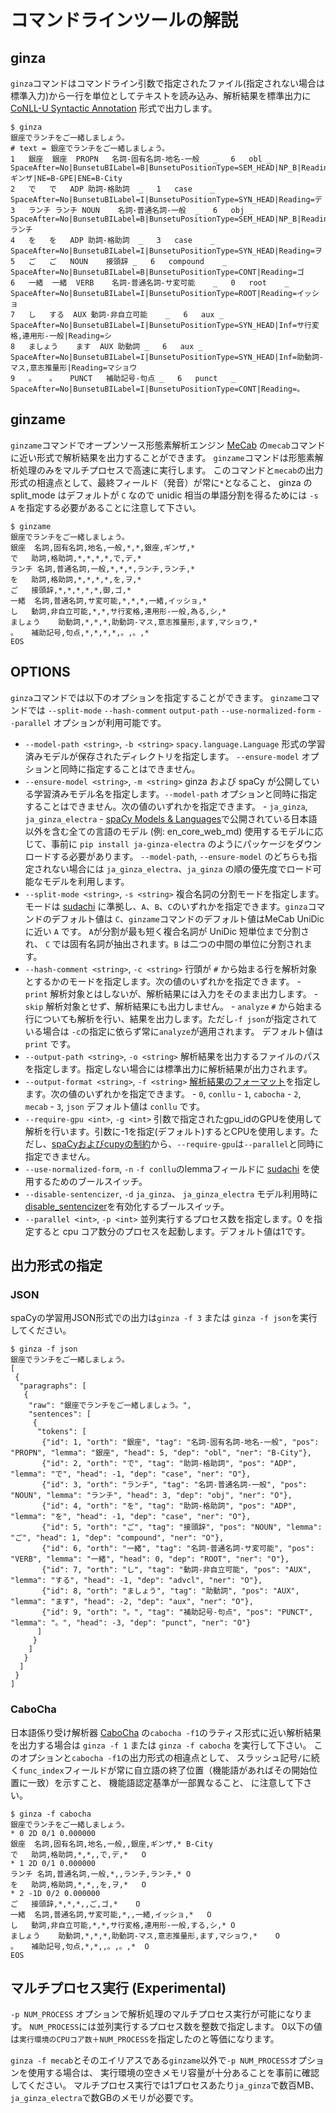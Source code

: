 # コマンドラインツールの解説

## ginza

`ginza`コマンドはコマンドライン引数で指定されたファイル(指定されない場合は標準入力)から一行を単位としてテキストを読み込み、解析結果を標準出力に[CoNLL-U Syntactic Annotation](https://universaldependencies.org/format.html#syntactic-annotation) 形式で出力します。
```console
$ ginza
銀座でランチをご一緒しましょう。
# text = 銀座でランチをご一緒しましょう。
1	銀座	銀座	PROPN	名詞-固有名詞-地名-一般	_	6	obl	_	SpaceAfter=No|BunsetuBILabel=B|BunsetuPositionType=SEM_HEAD|NP_B|Reading=ギンザ|NE=B-GPE|ENE=B-City
2	で	で	ADP	助詞-格助詞	_	1	case	_	SpaceAfter=No|BunsetuBILabel=I|BunsetuPositionType=SYN_HEAD|Reading=デ
3	ランチ	ランチ	NOUN	名詞-普通名詞-一般	_	6	obj	_	SpaceAfter=No|BunsetuBILabel=B|BunsetuPositionType=SEM_HEAD|NP_B|Reading=ランチ
4	を	を	ADP	助詞-格助詞	_	3	case	_	SpaceAfter=No|BunsetuBILabel=I|BunsetuPositionType=SYN_HEAD|Reading=ヲ
5	ご	ご	NOUN	接頭辞	_	6	compound	_	SpaceAfter=No|BunsetuBILabel=B|BunsetuPositionType=CONT|Reading=ゴ
6	一緒	一緒	VERB	名詞-普通名詞-サ変可能	_	0	root	_	SpaceAfter=No|BunsetuBILabel=I|BunsetuPositionType=ROOT|Reading=イッショ
7	し	する	AUX	動詞-非自立可能	_	6	aux	_	SpaceAfter=No|BunsetuBILabel=I|BunsetuPositionType=SYN_HEAD|Inf=サ行変格,連用形-一般|Reading=シ
8	ましょう	ます	AUX	助動詞	_	6	aux	_	SpaceAfter=No|BunsetuBILabel=I|BunsetuPositionType=SYN_HEAD|Inf=助動詞-マス,意志推量形|Reading=マショウ
9	。	。	PUNCT	補助記号-句点	_	6	punct	_	SpaceAfter=No|BunsetuBILabel=I|BunsetuPositionType=CONT|Reading=。

```

## ginzame

`ginzame`コマンドでオープンソース形態素解析エンジン [MeCab](https://taku910.github.io/mecab/) の`mecab`コマンドに近い形式で解析結果を出力することができます。
`ginzame`コマンドは形態素解析処理のみをマルチプロセスで高速に実行します。
このコマンドと`mecab`の出力形式の相違点として、最終フィールド（発音）が常に`*`となること、
ginza の split_mode はデフォルトが `C` なので unidic 相当の単語分割を得るためには `-s A` を指定する必要があることに注意して下さい。
```console
$ ginzame
銀座でランチをご一緒しましょう。
銀座	名詞,固有名詞,地名,一般,*,*,銀座,ギンザ,*
で	助詞,格助詞,*,*,*,*,で,デ,*
ランチ	名詞,普通名詞,一般,*,*,*,ランチ,ランチ,*
を	助詞,格助詞,*,*,*,*,を,ヲ,*
ご	接頭辞,*,*,*,*,*,御,ゴ,*
一緒	名詞,普通名詞,サ変可能,*,*,*,一緒,イッショ,*
し	動詞,非自立可能,*,*,サ行変格,連用形-一般,為る,シ,*
ましょう	助動詞,*,*,*,助動詞-マス,意志推量形,ます,マショウ,*
。	補助記号,句点,*,*,*,*,。,。,*
EOS

```

## OPTIONS
`ginza`コマンドでは以下のオプションを指定することができます。
`ginzame`コマンドでは `--split-mode` `--hash-comment` `output-path` `--use-normalized-form` `--parallel` オプションが利用可能です。

- `--model-path <string>`, `-b <string>`
    `spacy.language.Language` 形式の学習済みモデルが保存されたディレクトリを指定します。
    `--ensure-model` オプションと同時に指定することはできません。
- `--ensure-model <string>`, `-m <string>`
    ginza および spaCy が公開している学習済みモデル名を指定します。`--model-path` オプションと同時に指定することはできません。次の値のいずれかを指定できます。
        - `ja_ginza`, `ja_ginza_electra`
        - [spaCy Models & Languages](https://spacy.io/usage/models)で公開されている日本語以外を含む全ての言語のモデル (例: en_core_web_md)
    使用するモデルに応じて、事前に `pip install ja-ginza-electra` のようにパッケージをダウンロードする必要があります。
    `--model-path`, `--ensure-model` のどちらも指定されない場合には `ja_ginza_electra`、`ja_ginza` の順の優先度でロード可能なモデルを利用します。
- `--split-mode <string>`, `-s <string>`
     複合名詞の分割モードを指定します。モードは [sudachi](https://github.com/WorksApplications/Sudachi#the-modes-of-splitting) に準拠し、`A`、`B`、`C`のいずれかを指定できます。`ginza`コマンドのデフォルト値は `C`、`ginzame`コマンドのデフォルト値はMeCab UniDicに近い `A` です。
     `A`が分割が最も短く複合名詞が UniDic 短単位まで分割され、 `C` では固有名詞が抽出されます。`B` は二つの中間の単位に分割されます。
- `--hash-comment <string>`, `-c <string>`
    行頭が `#` から始まる行を解析対象とするかのモードを指定します。次の値のいずれかを指定できます。
        - `print`
            解析対象とはしないが、解析結果には入力をそのまま出力します。
        - `skip`
            解析対象とせず、解析結果にも出力しません。
        - `analyze`
            `#` から始まる行についても解析を行い、結果を出力します。ただし`-f json`が指定されている場合は `-c`の指定に依らず常に`analyze`が適用されます。
    デフォルト値は `print` です。
- `--output-path <string>`, `-o <string>`
    解析結果を出力するファイルのパスを指定します。指定しない場合には標準出力に解析結果が出力されます。
- `--output-format <string>`, `-f <string>`
    [解析結果のフォーマット](#出力形式の指定)を指定します。次の値のいずれかを指定できます。
        - `0`, `conllu`
        - `1`, `cabocha`
        - `2`, `mecab`
        - `3`, `json`
    デフォルト値は `conllu` です。
- `--require-gpu <int>`, `-g <int>`
    引数で指定されたgpu_idのGPUを使用して解析を行います。引数に-1を指定(デフォルト)するとCPUを使用します。ただし、[spaCyおよびcupyの制約](https://github.com/explosion/spaCy/issues/5507)から、`--require-gpu`は`--parallel`と同時に指定できません。
- `--use-normalized-form`, `-n`
    `-f conllu`のlemmaフィールドに [sudachi](https://github.com/WorksApplications/Sudachi#normalized-form) を使用するためのブールスイッチ。
- `--disable-sentencizer`, `-d`
    `ja_ginza`、 `ja_ginza_electra` モデル利用時に[disable_sentencizer](https://github.com/megagonlabs/ginza/blob/develop/ginza/disable_sentencizer.py)を有効化するブールスイッチ。
- `--parallel <int>`, `-p <int>`
    並列実行するプロセス数を指定します。0 を指定すると cpu コア数分のプロセスを起動します。デフォルト値は1です。

## 出力形式の指定

### JSON

spaCyの学習用JSON形式での出力は`ginza -f 3` または `ginza -f json`を実行してください。
```console
$ ginza -f json
銀座でランチをご一緒しましょう。
[
 {
  "paragraphs": [
   {
    "raw": "銀座でランチをご一緒しましょう。",
    "sentences": [
     {
      "tokens": [
       {"id": 1, "orth": "銀座", "tag": "名詞-固有名詞-地名-一般", "pos": "PROPN", "lemma": "銀座", "head": 5, "dep": "obl", "ner": "B-City"},
       {"id": 2, "orth": "で", "tag": "助詞-格助詞", "pos": "ADP", "lemma": "で", "head": -1, "dep": "case", "ner": "O"},
       {"id": 3, "orth": "ランチ", "tag": "名詞-普通名詞-一般", "pos": "NOUN", "lemma": "ランチ", "head": 3, "dep": "obj", "ner": "O"},
       {"id": 4, "orth": "を", "tag": "助詞-格助詞", "pos": "ADP", "lemma": "を", "head": -1, "dep": "case", "ner": "O"},
       {"id": 5, "orth": "ご", "tag": "接頭辞", "pos": "NOUN", "lemma": "ご", "head": 1, "dep": "compound", "ner": "O"},
       {"id": 6, "orth": "一緒", "tag": "名詞-普通名詞-サ変可能", "pos": "VERB", "lemma": "一緒", "head": 0, "dep": "ROOT", "ner": "O"},
       {"id": 7, "orth": "し", "tag": "動詞-非自立可能", "pos": "AUX", "lemma": "する", "head": -1, "dep": "advcl", "ner": "O"},
       {"id": 8, "orth": "ましょう", "tag": "助動詞", "pos": "AUX", "lemma": "ます", "head": -2, "dep": "aux", "ner": "O"},
       {"id": 9, "orth": "。", "tag": "補助記号-句点", "pos": "PUNCT", "lemma": "。", "head": -3, "dep": "punct", "ner": "O"}
      ]
     }
    ]
   }
  ]
 }
]
```

### CaboCha

日本語係り受け解析器 [CaboCha](https://taku910.github.io/cabocha/) の`cabocha -f1`のラティス形式に近い解析結果を出力する場合は
`ginza -f 1` または `ginza -f cabocha` を実行して下さい。
このオプションと`cabocha -f1`の出力形式の相違点として、
スラッシュ記号`/`に続く`func_index`フィールドが常に自立語の終了位置（機能語があればその開始位置に一致）を示すこと、
機能語認定基準が一部異なること、
に注意して下さい。
```console
$ ginza -f cabocha
銀座でランチをご一緒しましょう。
* 0 2D 0/1 0.000000
銀座	名詞,固有名詞,地名,一般,,銀座,ギンザ,*	B-City
で	助詞,格助詞,*,*,,で,デ,*	O
* 1 2D 0/1 0.000000
ランチ	名詞,普通名詞,一般,*,,ランチ,ランチ,*	O
を	助詞,格助詞,*,*,,を,ヲ,*	O
* 2 -1D 0/2 0.000000
ご	接頭辞,*,*,*,,ご,ゴ,*	O
一緒	名詞,普通名詞,サ変可能,*,,一緒,イッショ,*	O
し	動詞,非自立可能,*,*,サ行変格,連用形-一般,する,シ,*	O
ましょう	助動詞,*,*,*,助動詞-マス,意志推量形,ます,マショウ,*	O
。	補助記号,句点,*,*,,。,。,*	O
EOS

```

## マルチプロセス実行 (Experimental)

`-p NUM_PROCESS` オプションで解析処理のマルチプロセス実行が可能になります。
`NUM_PROCESS`には並列実行するプロセス数を整数で指定します。
0以下の値は`実行環境のCPUコア数＋NUM_PROCESS`を指定したのと等価になります。

`ginza -f mecab`とそのエイリアスである`ginzame`以外で`-p NUM_PROCESS`オプションを使用する場合は、
実行環境の空きメモリ容量が十分あることを事前に確認してください。
マルチプロセス実行では1プロセスあたり`ja_ginza`で数百MB、`ja_ginza_electra`で数GBのメモリが必要です。
